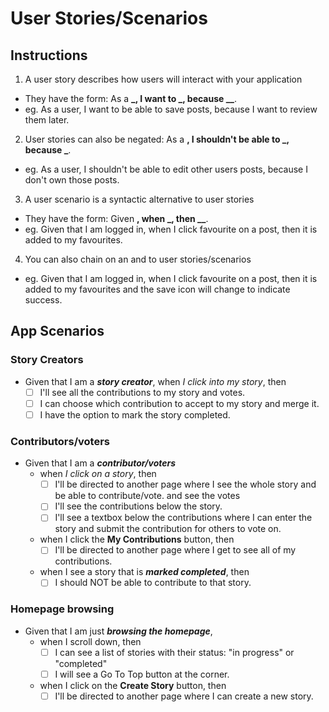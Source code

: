 # User Stories/Scenarios

## Instructions

1. A user story describes how users will interact with your application

  - They have the form: As a **_, I want to _, because \_\_**.
  - eg. As a user, I want to be able to save posts, because I want to review them later.

2. User stories can also be negated: As a **, I shouldn't be able to _, because _**.

  - eg. As a user, I shouldn't be able to edit other users posts, because I don't own those posts.

3. A user scenario is a syntactic alternative to user stories

  - They have the form: Given **, when \_, then \_\_**.
  - eg. Given that I am logged in, when I click favourite on a post, then it is added to my favourites.

4. You can also chain on an and to user stories/scenarios

  - eg. Given that I am logged in, when I click favourite on a post, then it is added to my favourites and the save icon will change to indicate success.

## App Scenarios

### Story Creators

- Given that I am a **_story creator_**, when _I click into my story_, then
  - [ ] I'll see all the contributions to my story and votes.
  - [ ] I can choose which contribution to accept to my story and merge it.
  - [ ] I have the option to mark the story completed.

### Contributors/voters

- Given that I am a **_contributor/voters_**
  - when _I click on a story_, then
    - [ ] I'll be directed to another page where I see the whole story and be able to contribute/vote. and see the votes
    - [ ] I'll see the contributions below the story.
    - [ ] I'll see a textbox below the contributions where I can enter the story and submit the contribution for others to vote on.
  - when I click the **My Contributions** button, then
    - [ ] I'll be directed to another page where I get to see all of my contributions.
  - when I see a story that is **_marked completed_**, then
    - [ ] I should NOT be able to contribute to that story.

### Homepage browsing

- Given that I am just **_browsing the homepage_**, 
  - when I scroll down, then 
    - [ ] I can see a list of stories with their status: "in progress" or "completed"
    - [ ] I will see a Go To Top button at the corner.
  - when I click on the **Create Story** button, then
    - [ ] I'll be directed to another page where I can create a new story.
